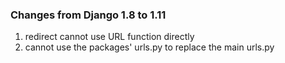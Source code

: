 ### Changes from Django 1.8 to 1.11

1. redirect cannot use URL function directly
2. cannot use the packages' urls.py to replace the main urls.py